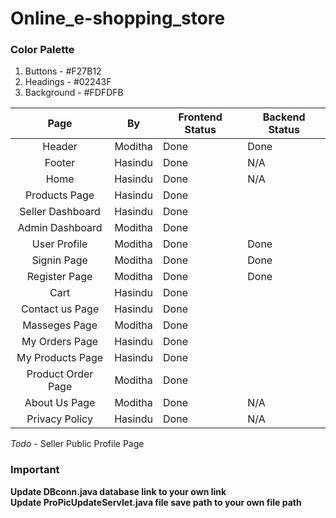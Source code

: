 # Online_e-shopping_store

### Color Palette

1. Buttons - #F27B12
2. Headings - #02243F
3. Background - #FDFDFB

|        Page        |    By   | Frontend Status | Backend Status |
|:------------------:|:-------:|-----------------|----------------|
| Header             | Moditha | Done            | Done           |
| Footer             | Hasindu | Done            | N/A            |
| Home               | Hasindu | Done            | N/A            |
| Products Page      | Hasindu | Done            |                |
| Seller Dashboard   | Hasindu | Done            |                |
| Admin Dashboard    | Moditha | Done            |                |
| User Profile       | Moditha | Done            | Done           |
| Signin Page        | Moditha | Done            | Done           |
| Register Page      | Moditha | Done            | Done           |
| Cart               | Hasindu | Done            |                |
| Contact us Page    | Hasindu | Done            |                |
| Masseges Page      | Moditha | Done            |                |
| My Orders Page     | Hasindu | Done            |                |
| My Products Page   | Hasindu | Done            |                |
| Product Order Page | Moditha | Done            |                |
| About Us Page      | Moditha | Done            | N/A            |
| Privacy Policy     | Hasindu | Done            | N/A            |

_Todo_ - Seller Public Profile Page
### Important
**Update DBconn.java database link to your own link** <br>
**Update ProPicUpdateServlet.java file save path to your own file path**
